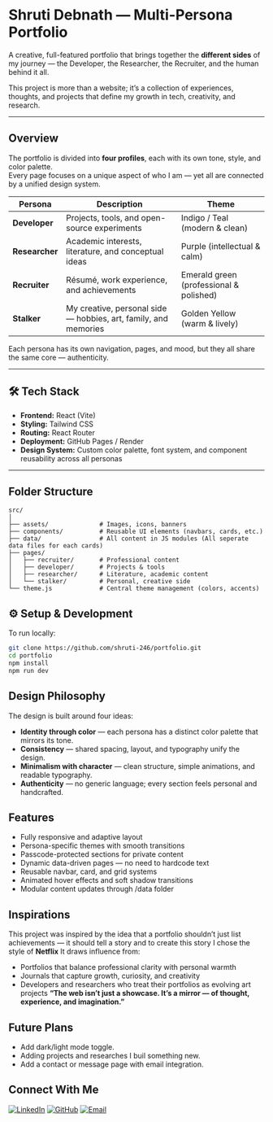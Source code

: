 # Shruti Debnath — Multi-Persona Portfolio

A creative, full-featured portfolio that brings together the **different sides** of my journey — the Developer, the Researcher, the Recruiter, and the human behind it all.  

This project is more than a website; it’s a collection of experiences, thoughts, and projects that define my growth in tech, creativity, and research.

---

## Overview

The portfolio is divided into **four profiles**, each with its own tone, style, and color palette.  
Every page focuses on a unique aspect of who I am — yet all are connected by a unified design system.

| Persona | Description | Theme |
|----------|--------------|-------|
|  **Developer** | Projects, tools, and open-source experiments | Indigo / Teal (modern & clean) |
|  **Researcher** | Academic interests, literature, and conceptual ideas | Purple (intellectual & calm) |
|  **Recruiter** | Résumé, work experience, and achievements | Emerald green (professional & polished) |
|  **Stalker** | My creative, personal side — hobbies, art, family, and memories | Golden Yellow (warm & lively) |

Each persona has its own navigation, pages, and mood, but they all share the same core — authenticity.

---

## 🛠️ Tech Stack

- **Frontend:** React (Vite)
- **Styling:** Tailwind CSS
- **Routing:** React Router
- **Deployment:** GitHub Pages / Render
- **Design System:** Custom color palette, font system, and component reusability across all personas

---

## Folder Structure
```plaintext
src/
│
├── assets/              # Images, icons, banners
├── components/          # Reusable UI elements (navbars, cards, etc.)
├── data/                # All content in JS modules (All seperate data files for each cards)
├── pages/
│   ├── recruiter/       # Professional content
│   ├── developer/       # Projects & tools
│   ├── researcher/      # Literature, academic content
│   └── stalker/         # Personal, creative side
└── theme.js             # Central theme management (colors, accents)
```

## ⚙️ Setup & Development

To run locally:

```bash
git clone https://github.com/shruti-246/portfolio.git
cd portfolio
npm install
npm run dev
```
## Design Philosophy 

The design is built around four ideas:
- **Identity through color** — each persona has a distinct color palette that mirrors its tone.
- **Consistency** — shared spacing, layout, and typography unify the design.
- **Minimalism with character** — clean structure, simple animations, and readable typography.
- **Authenticity** — no generic language; every section feels personal and handcrafted.

## Features

- Fully responsive and adaptive layout
- Persona-specific themes with smooth transitions
- Passcode-protected sections for private content
- Dynamic data-driven pages — no need to hardcode text
- Reusable navbar, card, and grid systems
- Animated hover effects and soft shadow transitions
- Modular content updates through /data folder

## Inspirations

This project was inspired by the idea that a portfolio shouldn’t just list achievements — it should tell a story and to create this story I chose the style of **Netflix**
It draws influence from:
- Portfolios that balance professional clarity with personal warmth
- Journals that capture growth, curiosity, and creativity
- Developers and researchers who treat their portfolios as evolving art projects
**“The web isn’t just a showcase. It’s a mirror — of thought, experience, and imagination.”**

## Future Plans

- Add dark/light mode toggle.
- Adding projects and researches I buil something new.
- Add a contact or message page with email integration.

## Connect With Me

[![LinkedIn](https://img.shields.io/badge/LinkedIn-0077B5?style=flat-square&logo=linkedin&logoColor=white)](https://www.linkedin.com/in/shruti-debnath)
[![GitHub](https://img.shields.io/badge/GitHub-181717?style=flat-square&logo=github&logoColor=white)](https://github.com/shruti-246)
[![Email](https://img.shields.io/badge/Email-D14836?style=flat-square&logo=gmail&logoColor=white)](mailto:debnathshruti477@gmail.com)



